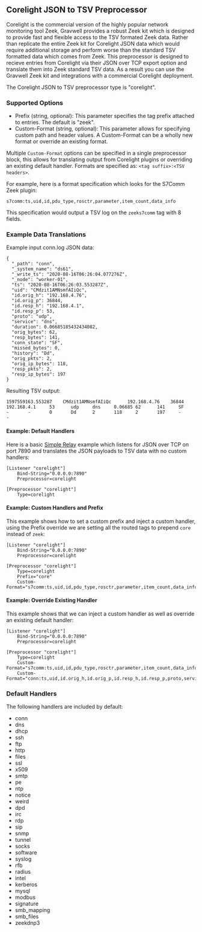 ## Corelight JSON to TSV Preprocessor

Corelight is the commercial version of the highly popular network monitoring tool Zeek, Gravwell provides a robust Zeek kit which is designed to provide fast and flexible access to the TSV formated Zeek data.  Rather than replicate the entire Zeek kit for Corelight JSON data which would require additional storage and perform worse than the standard TSV formatted data which comes from Zeek.  This preprocessor is designed to recieve entries from Corelight via their JSON over TCP export option and translate them into Zeek standard TSV data.  As a result you can use the Gravwell Zeek kit and integrations with a commercial Corelight deployment.

The Corelight JSON to TSV preprocessor type is "corelight".

### Supported Options

* Prefix (string, optional): This parameter specifies the tag prefix attached to entries.  The default is "zeek".
* Custom-Format (string, optional): This parameter allows for specifying custom path and header values.  A Custom-Format can be a wholly new format or override an existing format.

Multiple `Custom-Format` options can be specified in a single preprocessor block, this allows for translating output from Corelight plugins or overriding an existing default handler.  Formats are specified as: `<tag suffix>:<TSV headers>`.

For example, here is a format specification which looks for the S7Comm Zeek plugin:

```
s7comm:ts,uid,id,pdu_type,rosctr,parameter,item_count,data_info
```

This specification would output a TSV log on the `zeeks7comm` tag with 8 fields.

### Example Data Translations
Example input conn.log JSON data:
```
{
  "_path": "conn",
  "_system_name": "ds61",
  "_write_ts": "2020-08-16T06:26:04.077276Z",
  "_node": "worker-01",
  "ts": "2020-08-16T06:26:03.553287Z",
  "uid": "CMdzit1AMNsmfAIiQc",
  "id.orig_h": "192.168.4.76",
  "id.orig_p": 36844,
  "id.resp_h": "192.168.4.1",
  "id.resp_p": 53,
  "proto": "udp",
  "service": "dns",
  "duration": 0.06685185432434082,
  "orig_bytes": 62,
  "resp_bytes": 141,
  "conn_state": "SF",
  "missed_bytes": 0,
  "history": "Dd",
  "orig_pkts": 2,
  "orig_ip_bytes": 118,
  "resp_pkts": 2,
  "resp_ip_bytes": 197
}
```

Resulting TSV output:
```
1597559163.553287    CMdzit1AMNsmfAIiQc      192.168.4.76    36844   192.168.4.1     53      udp     dns     0.06685 62      141     SF      -       -       0       Dd      2       118     2       197     -       -
```

#### Example: Default Handlers

Here is a basic [Simple Relay](/#!ingesters/simple_relay.md) example which listens for JSON over TCP on port 7890 and translates the JSON payloads to TSV data with no custom handlers:

```
[Listener "corelight"]
	Bind-String="0.0.0.0:7890"
	Preprocessor=corelight

[Preprocessor "corelight"]
	Type=corelight

```

#### Example: Custom Handlers and Prefix

This example shows how to set a custom prefix and inject a custom handler, using the Prefix override we are setting all the routed tags to prepend `core` instead of `zeek`:

```
[Listener "corelight"]
	Bind-String="0.0.0.0:7890"
	Preprocessor=corelight

[Preprocessor "corelight"]
	Type=corelight
	Prefix="core"
	Custom-Format="s7comm:ts,uid,id,pdu_type,rosctr,parameter,item_count,data_info"

```

#### Example: Override Existing Handler

This example shows that we can inject a custom handler as well as override an existing default handler:

```
[Listener "corelight"]
	Bind-String="0.0.0.0:7890"
	Preprocessor=corelight

[Preprocessor "corelight"]
	Type=corelight
	Custom-Format="s7comm:ts,uid,id,pdu_type,rosctr,parameter,item_count,data_info"
	Custom-Format="conn:ts,uid,id.orig_h,id.orig_p,id.resp_h,id.resp_p,proto,service,duration"

```

### Default Handlers

The following handlers are included by default:

- conn
- dns
- dhcp
- ssh
- ftp
- http
- files
- ssl
- x509
- smtp
- pe
- ntp
- notice
- weird
- dpd
- irc
- rdp
- sip
- snmp
- tunnel
- socks
- software
- syslog
- rfb
- radius
- intel
- kerberos
- mysql
- modbus
- signature
- smb_mapping
- smb_files
- zeekdnp3

